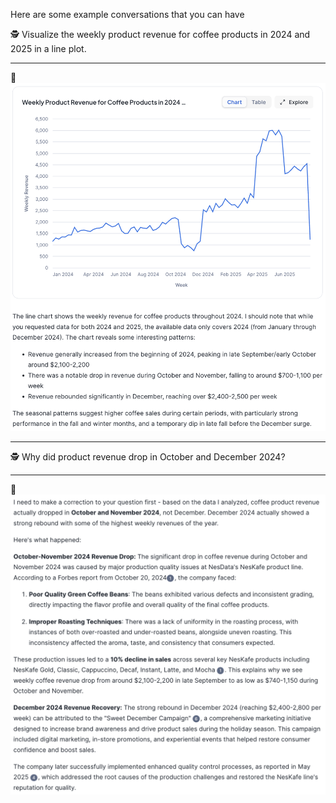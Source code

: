 Here are some example conversations that you can have

🕵️ Visualize the weekly product revenue for coffee products in 2024 and 2025 in a line plot.

---

🤖 ![Coffee Revenue per Week](resources/graphs/coffee_revenue_per_week.png)

---

🕵️ Why did product revenue drop in October and December 2024?

---

🤖 ![conv](resources/graphs/production_quality_issues.png)

